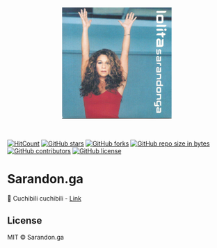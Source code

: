 <br>
    <p align="center">
    <img alt="Sarandonga" src="./assets/sarandonga.jpg" width="50%"/>
    </p>
<br>

[![HitCount](http://hits.dwyl.io/AlbertSuarez/sarandon.ga.svg)](http://hits.dwyl.io/AlbertSuarez/sarandon.ga)
[![GitHub stars](https://img.shields.io/github/stars/AlbertSuarez/sarandon.ga.svg)](https://GitHub.com/AlbertSuarez/sarandon.ga/stargazers/)
[![GitHub forks](https://img.shields.io/github/forks/AlbertSuarez/sarandon.ga.svg)](https://GitHub.com/AlbertSuarez/sarandon.ga/network/)
[![GitHub repo size in bytes](https://img.shields.io/github/repo-size/AlbertSuarez/sarandon.ga.svg)](https://github.com/AlbertSuarez/sarandon.ga)
[![GitHub contributors](https://img.shields.io/github/contributors/AlbertSuarez/sarandon.ga.svg)](https://GitHub.com/AlbertSuarez/sarandon.ga/graphs/contributors/)
[![GitHub license](https://img.shields.io/github/license/AlbertSuarez/sarandon.ga.svg)](https://github.com/AlbertSuarez/sarandon.ga/blob/master/LICENSE)

# Sarandon.ga

💃 Cuchibili cuchibili - [Link](https://sarandon.ga/)

## License

MIT © Sarandon.ga
